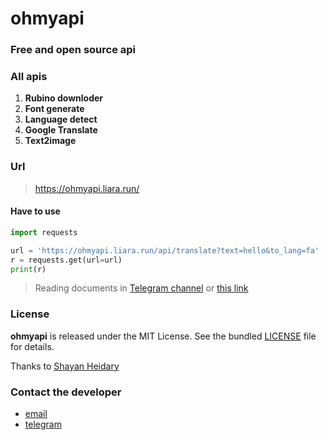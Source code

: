 # ohmyapi

### Free and open source api 


### All apis
1. __Rubino downloder__
2. __Font generate__
3. __Language detect__
4. __Google Translate__
5. __Text2image__

### Url
> https://ohmyapi.liara.run/

#### Have to use
```python
import requests

url = 'https://ohmyapi.liara.run/api/translate?text=hello&to_lang=fa'
r = requests.get(url=url)
print(r)
```


> Reading documents in [Telegram channel](t.me/ohmyapi) or [this link](https://ohmyapi.liara.run/docs)


### License
__ohmyapi__ is released under the MIT License. See the bundled [LICENSE](https://github.com/metect/ohmyapi/blob/main/LICENSE) file for details.


Thanks to [Shayan Heidary](https://github.com/shayanheidari01) 


### Contact the developer
- [email](dev.amirali.irvany@gmail.com)
- [telegram](t.me/ohmys_sh)
